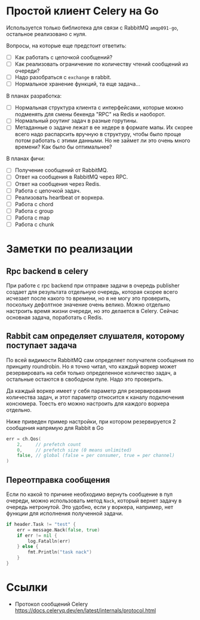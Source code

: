 # Простой клиент Celery на Go

Используется только библиотека для связи с RabbitMQ `amqp091-go`, остальное реализовано с нуля.

Вопросы, на которые еще предстоит ответить:
- [ ] Как работать с цепочкой сообщений?
- [ ] Как реализовать ограничение по количеству чтений сообщений из очереди?
- [ ] Надо разобраться с `exchange` в rabbit.
- [ ] Нормальное хранение функций, та еще задача...

В планах разработка:
- [ ] Нормальная структура клиента с интерфейсами, которые можно подменять для смены бекенда "RPC" на Redis и наоборот.
- [ ] Нормальный роутинг задач в разные горутины.
- [ ] Метаданные о задаче лежат в ее хедере в формате мапы. Их скорее всего надо распарсить вручную в структуру, чтобы было проще потом работать с этими данными. Но не займет ли это очень много времени? Как было бы оптимальнее?

В планах фичи:
- [ ] Получение сообщений от RabbitMQ.
- [ ] Ответ на сообщения в RabbitMQ через RPC.
- [ ] Ответ на сообщения через Redis.
- [ ] Работа с цепочкой задач.
- [ ] Реализовать heartbeat от воркера.
- [ ] Работа с chord
- [ ] Работа с group
- [ ] Работа с map
- [ ] Работа с chunk

# Заметки по реализации

## Rpc backend в celery

При работе с rpc backend при отправке задачи в очередь publisher создает для 
результата отдельную очередь, которая скорее всего исчезает после какого то времени, 
но я не могу это проверить, поскольку дефолтное значение очень велико. Можно отдельно настроить
время жизни очереди, но это делается в Celery. Сейчас основная задача, поработать с Redis.

## Rabbit сам определяет слушателя, которому поступает задача

По всей видимости RabbitMQ сам определяет получателя сообщения по принципу roundrobin. Но я точно 
читал, что каждый воркер может резервировать на себя только определенное количество задач, а 
остальные остаются в свободном пуле. Надо это проверить.

Да каждый воркер имеет у себя параметр для резервирования количества задач, и этот параметр относится к 
каналу подключения консюмера. Тоесть его можно настроить для каждого воркера отдельно.

Ниже приведен пример настройки, при котором резервируется 2 сообщения напрямую для Rabbit в Go
``` Go
err = ch.Qos(
    2,     // prefetch count
    0,     // prefetch size (0 means unlimited)
    false, // global (false = per consumer, true = per channel)
)
```

## Переотправка сообщения

Если по какой то причине необходимо вернуть сообщение в пул очереди, можно использовать метод `Nack`, который 
вернет задачу в очередь нетронутой. Это удобно, если у воркера, например, нет функции для исполнения полученной задачи.
``` Go
if header.Task != "test" {
    err = message.Nack(false, true)
    if err != nil {
        log.Fatalln(err)
    } else {
        fmt.Println("task nack")
    }
}
```

# Ссылки

- Протокол сообщений Celery https://docs.celeryq.dev/en/latest/internals/protocol.html 

